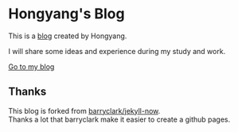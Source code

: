 # Hongyang's Blog

This is a [blog](https://hongyangyu.github.io/) created by Hongyang.

I will share some ideas and experience during my study and work.

[Go to my blog](https://hongyangyu.github.io/)

## Thanks

This blog is forked from [barryclark/jekyll-now](https://github.com/barryclark/jekyll-now). <br>
Thanks a lot that barryclark make it easier to create a github pages.
